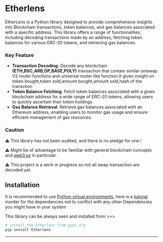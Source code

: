 # Etherlens
EtherLens is a Python library designed to provide comprehensive insights into Blockchain transactions, token balances, and gas balances associated with a specific address. This library offers a range of functionalities, including decoding transactions made by an address, fetching token balances for various ERC-20 tokens, and retrieving gas balances.

### Key Feature
- **Transaction Decoding**: Decode any blockchain **(ETH,BSC,ARB,OP,BASE,POLY)** transaction that contain similar uniswap V2 router functions and universal router like function.It gives insight on token bought,token sold,amount bought,amount sold,hash of the transction
- **Token Balance Fetching**: Fetch token balances associated with a given blockchain address for a wide range of ERC-20 tokens, allowing users to quickly ascertain their token holdings.
- **Gas Balance Retrieval**: Retrieve gas balances associated with an Ethereum address, enabling users to monitor gas usage and ensure efficient management of gas resources.
  
### Caution
⚠ This library has not been audited, and there is no pledge for one !

⚠ Might be of advantage to be familiar with general blockchain concepts and [web3.py](https://github.com/ethereum/web3.py) in particular.

⚠ This project is a work in progress so not all swap transaction are decoded yet.


## Installation
It is recommended to use [Python virtual environments](https://python.readthedocs.io/en/latest/library/venv.html), here is a [tutorial](https://www.freecodecamp.org/news/how-to-setup-virtual-environments-in-python/) inorder for the dependencies not to conflict with any other Dependencies you might have in your system

This library can be always seen and installed from >>>


```bash
# install the Etherlens from pypi.org
pip install Etherlens
```

---





